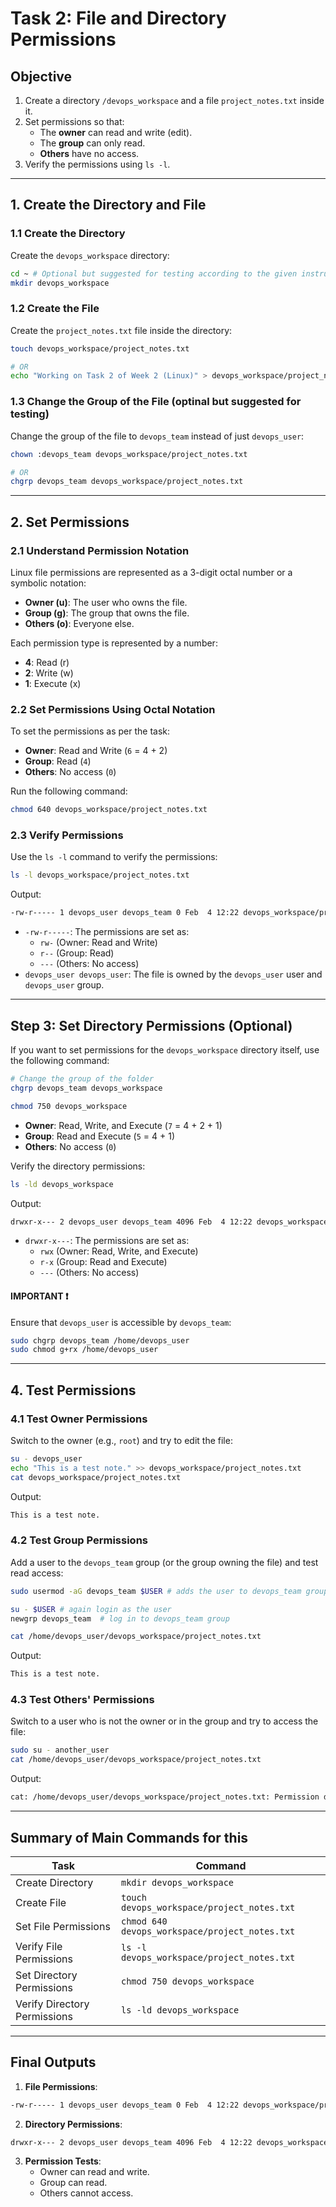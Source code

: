 # Task 2: File and Directory Permissions

## Objective

1. Create a directory `/devops_workspace` and a file `project_notes.txt` inside it.
2. Set permissions so that:
   - The **owner** can read and write (edit).
   - The **group** can only read.
   - **Others** have no access.
3. Verify the permissions using `ls -l`.

---

## 1. Create the Directory and File

### 1.1 Create the Directory

Create the `devops_workspace` directory:

```bash
cd ~ # Optional but suggested for testing according to the given instructions
mkdir devops_workspace
```

### 1.2 Create the File

Create the `project_notes.txt` file inside the directory:

```bash
touch devops_workspace/project_notes.txt

# OR
echo "Working on Task 2 of Week 2 (Linux)" > devops_workspace/project_notes.txt
```

### 1.3 Change the Group of the File (optinal but suggested for testing)

Change the group of the file to `devops_team` instead of just `devops_user`:

```bash
chown :devops_team devops_workspace/project_notes.txt

# OR
chgrp devops_team devops_workspace/project_notes.txt
```

---

## 2. Set Permissions

### 2.1 Understand Permission Notation

Linux file permissions are represented as a 3-digit octal number or a symbolic notation:

- **Owner (u)**: The user who owns the file.
- **Group (g)**: The group that owns the file.
- **Others (o)**: Everyone else.

Each permission type is represented by a number:

- **4**: Read (r)
- **2**: Write (w)
- **1**: Execute (x)

### 2.2 Set Permissions Using Octal Notation

To set the permissions as per the task:

- **Owner**: Read and Write (`6` = 4 + 2)
- **Group**: Read (`4`)
- **Others**: No access (`0`)

Run the following command:

```bash
chmod 640 devops_workspace/project_notes.txt
```

### 2.3 Verify Permissions

Use the `ls -l` command to verify the permissions:

```bash
ls -l devops_workspace/project_notes.txt
```

Output:

```bash
-rw-r----- 1 devops_user devops_team 0 Feb  4 12:22 devops_workspace/project_notes.txt
```

- `-rw-r-----`: The permissions are set as:
  - `rw-` (Owner: Read and Write)
  - `r--` (Group: Read)
  - `---` (Others: No access)
- `devops_user devops_user`: The file is owned by the `devops_user` user and `devops_user` group.

---

## Step 3: Set Directory Permissions (Optional)

If you want to set permissions for the `devops_workspace` directory itself, use the following command:

```bash
# Change the group of the folder
chgrp devops_team devops_workspace

chmod 750 devops_workspace
```

- **Owner**: Read, Write, and Execute (`7` = 4 + 2 + 1)
- **Group**: Read and Execute (`5` = 4 + 1)
- **Others**: No access (`0`)

Verify the directory permissions:

```bash
ls -ld devops_workspace
```

Output:

```bash
drwxr-x--- 2 devops_user devops_team 4096 Feb  4 12:22 devops_workspace/
```

- `drwxr-x---`: The permissions are set as:
  - `rwx` (Owner: Read, Write, and Execute)
  - `r-x` (Group: Read and Execute)
  - `---` (Others: No access)

#### IMPORTANT ❗

Ensure that `devops_user` is accessible by `devops_team`:

```bash
sudo chgrp devops_team /home/devops_user
sudo chmod g+rx /home/devops_user
```

---

## 4. Test Permissions

### 4.1 Test Owner Permissions

Switch to the owner (e.g., `root`) and try to edit the file:

```bash
su - devops_user
echo "This is a test note." >> devops_workspace/project_notes.txt
cat devops_workspace/project_notes.txt
```

Output:

```bash
This is a test note.
```

### 4.2 Test Group Permissions

Add a user to the `devops_team` group (or the group owning the file) and test read access:

```bash
sudo usermod -aG devops_team $USER # adds the user to devops_team group

su - $USER # again login as the user
newgrp devops_team  # log in to devops_team group

cat /home/devops_user/devops_workspace/project_notes.txt
```

Output:

```bash
This is a test note.
```


### 4.3 Test Others' Permissions

Switch to a user who is not the owner or in the group and try to access the file:

```bash
sudo su - another_user
cat /home/devops_user/devops_workspace/project_notes.txt
```

Output:

```bash
cat: /home/devops_user/devops_workspace/project_notes.txt: Permission denied
```

---

## Summary of Main Commands for this

| Task | Command |
|------|---------|
| Create Directory | `mkdir devops_workspace` |
| Create File | `touch devops_workspace/project_notes.txt` |
| Set File Permissions | `chmod 640 devops_workspace/project_notes.txt` |
| Verify File Permissions | `ls -l devops_workspace/project_notes.txt` |
| Set Directory Permissions | `chmod 750 devops_workspace` |
| Verify Directory Permissions | `ls -ld devops_workspace` |

---

## Final Outputs

1. **File Permissions**:

```bash
-rw-r----- 1 devops_user devops_team 0 Feb  4 12:22 devops_workspace/project_notes.txt
```

2. **Directory Permissions**:

```bash
drwxr-x--- 2 devops_user devops_team 4096 Feb  4 12:22 devops_workspace/
```

3. **Permission Tests**:
   - Owner can read and write.
   - Group can read.
   - Others cannot access.